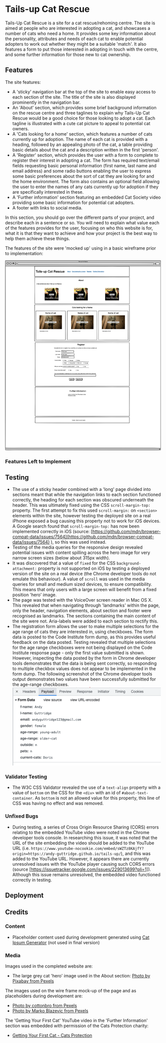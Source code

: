 # Tails-up Cat Rescue

Tails-Up Cat Rescue is a site for a cat rescue/rehoming centre. The site is aimed at people who are interested in adopting a cat, and showcases a number of cats who need a home. It provides some key information about the personality, attributes and needs of each cat to enable potential adopters to work out whether they might be a suitable 'match'. It also features a form to put those interested in adopting in touch with the centre, and some further information for those new to cat ownership.

## Features 

The site features:

- A 'sticky' navigation bar at the top of the site to enable easy access to each section of the site. The title of the site is also displayed prominently in the navigation bar.
- An 'About' section, which provides some brief background information on the rescue centre and three taglines to explain why Tails-Up Cat Rescue would be a good choice for those looking to adopt a cat. Each tagline is illustrated with a cute cat picture to appeal to potential cat owners.
- A 'Cats looking for a home' section, which features a number of cats currently up for adoption. The name of each cat is provided with a heading, followed by an appealing photo of the cat, a table providing basic details about the cat and a description written in the first 'person'.
- A 'Register' section, which provides the user with a form to complete to register their interest in adopting a cat. The form has required text/email fields requesting basic personal information (first name, last name and email address) and some radio buttons enabling the user to express some basic preferences about the sort of cat they are looking for and the home environment. The form also contains an optional field allowing the user to enter the names of any cats currently up for adoption if they are specifically interested in these.
- A 'Further information' section featuring an embedded Cat Society video providing some basic information for potential cat adopters.
- A footer with links to social media.

In this section, you should go over the different parts of your project, and describe each in a sentence or so. You will need to explain what value each of the features provides for the user, focusing on who this website is for, what it is that they want to achieve and how your project is the best way to help them achieve these things.

The features of the site were 'mocked up' using in a basic wireframe prior to implementation:

![Tails-Up wireframe](read-me_media/tails_up_wireframe_small.png)




### Features Left to Implement


## Testing 

- The use of a sticky header combined with a 'long' page divided into sections meant that while the navigation links to each section functioned correctly, the heading for each section was obscured underneath the header. This was ultimately fixed using the CSS `scroll-margin-top:` property. The first attempt to fix this used `scroll-margin:` on `<section>` elements within the site, however testing the deployed site on a real iPhone exposed a bug causing this property not to work for iOS devices. A Google search found that `scroll-margin-top:` has now been implemented correctly in iOS (source: [https://github.com/mdn/browser-compat-data/issues/7564](https://github.com/mdn/browser-compat-data/issues/7564) ), so this was used instead.
- Testing of the media queries for the responsive design revealed potential issues with content spilling across the hero image for very narrow screen sizes (below about 315px width).
- It was discovered that a value of `fixed` for the CSS `background-attachment:` property is not supported on iOS by testing a deployed version of the site on a real device (the Chrome developer tools do not emulate this behaviour). A value of `scroll` was used in the media queries for small and medium sized devices, to ensure compatibility. This means that only users with a large screen will benefit from a fixed position 'hero' image.
- The page was tested with the VoiceOver screen reader in Mac OS X. This revealed that when navigating through 'landmarks' within the page, only the header, navigation elements, about section and footer were recognised as landmarks. The sections containing the main content of the site were not. Aria-labels were added to each section to rectify this.
- The registration form allows the user to make multiple selections for the age range of cats they are interested in, using checkboxes. The form data is posted to the Code Institute form dump, as this provides useful feedback on the data posted. Testing revealed that multiple selections for the age range checkboxes were not being displayed on the Code Institute response page - only the first value submitted is shown. However, inspecting the data posted by the form in Chrome developer tools demonstrates that the data is being sent correctly, so responding to multiple checkbox values does not appear to be implemented in the form dump. The following screenshot of the Chrome developer tools output demonstrates two values have been successfully submitted for the age-range checkboxes.
![Goole dev tool form data](read-me_media/form_data_screenshot.png)

### Validator Testing 

- The W3C CSS Validator revealed the use of a `text-align` property with a value of `bottom` on the CSS for the `<div>` with an id of `#about-text-container`. As `bottom` is not an allowed value for this property, this line of CSS was having no effect and was removed.

### Unfixed Bugs

- During testing, a series of Cross Origin Resource Sharing (CORS) errors relating to the embedded YouTube video were noted in the Chrome developer tools console. In researching this issue, it was noted that the URL of the site embedding the video should be added to the YouTube URL (i.e. `https://www.youtube-nocookie.com/embed/sWZTz8KAjfY?origin=https://andy-guttridge.github.io/tails-up/`), and this was added to the YouTube URL. However, it appears there are currently unresolved issues with the YouTube player causing such CORS errors (source [https://issuetracker.google.com/issues/229013699?pli=1]). Although this issue remains unresolved, the embedded video functioned correctly in testing.

## Deployment

## Credits 

### Content 

- Placeholder content used during development generated using [Cat Ipsum Generator](https://fungenerators.com/lorem-ipsum/cat/) (not used in final version)

### Media

Images used in the completed website are:
- The large grey cat 'hero' image used in the About section: [Photo by Pixabay from Pexels](https://www.pexels.com/photo/gray-cat-33537/)

The images used on the wire frame mock-up of the page and as placeholders during development are:
- [Photo by cottonbro from Pexels](https://www.pexels.com/photo/black-cat-on-green-chair-6853506/
)
-   [Photo by Marko Blazevic from Pexels](https://www.pexels.com/photo/cute-gray-kitten-standing-on-a-wooden-flooring-774731/)

The 'Getting Your First Cat' YouTube video in the 'Further Information' section was embedded with permission of the Cats Protection charity:
- [Getting Your First Cat - Cats Protection](https://www.youtube.com/watch?v=sWZTz8KAjfY)



